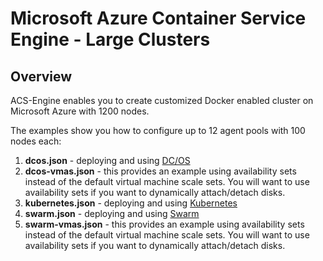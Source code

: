 # Microsoft Azure Container Service Engine - Large Clusters

## Overview

ACS-Engine enables you to create customized Docker enabled cluster on Microsoft Azure with 1200 nodes.

The examples show you how to configure up to 12 agent pools with 100 nodes each:

1. **dcos.json** - deploying and using [DC/OS](../../docs/dcos.md)
2. **dcos-vmas.json** - this provides an example using availability sets instead of the default virtual machine scale sets.  You will want to use availability sets if you want to dynamically attach/detach disks.
2. **kubernetes.json** - deploying and using [Kubernetes](../../docs/kubernetes.md)
3. **swarm.json** - deploying and using [Swarm](../../docs/swarm.md)
3. **swarm-vmas.json** - this provides an example using availability sets instead of the default virtual machine scale sets.  You will want to use availability sets if you want to dynamically attach/detach disks.